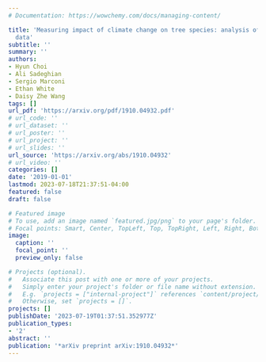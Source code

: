 ```yaml
---
# Documentation: https://wowchemy.com/docs/managing-content/

title: 'Measuring impact of climate change on tree species: analysis of jsdm on fia
  data'
subtitle: ''
summary: ''
authors:
- Hyun Choi
- Ali Sadeghian
- Sergio Marconi
- Ethan White
- Daisy Zhe Wang
tags: []
url_pdf: 'https://arxiv.org/pdf/1910.04932.pdf'
# url_code: ''
# url_dataset: ''
# url_poster: ''
# url_project: ''
# url_slides: ''
url_source: 'https://arxiv.org/abs/1910.04932'
# url_video: ''
categories: []
date: '2019-01-01'
lastmod: 2023-07-18T21:37:51-04:00
featured: false
draft: false

# Featured image
# To use, add an image named `featured.jpg/png` to your page's folder.
# Focal points: Smart, Center, TopLeft, Top, TopRight, Left, Right, BottomLeft, Bottom, BottomRight.
image:
  caption: ''
  focal_point: ''
  preview_only: false

# Projects (optional).
#   Associate this post with one or more of your projects.
#   Simply enter your project's folder or file name without extension.
#   E.g. `projects = ["internal-project"]` references `content/project/deep-learning/index.md`.
#   Otherwise, set `projects = []`.
projects: []
publishDate: '2023-07-19T01:37:51.352977Z'
publication_types:
- '2'
abstract: ''
publication: '*arXiv preprint arXiv:1910.04932*'
---
```

